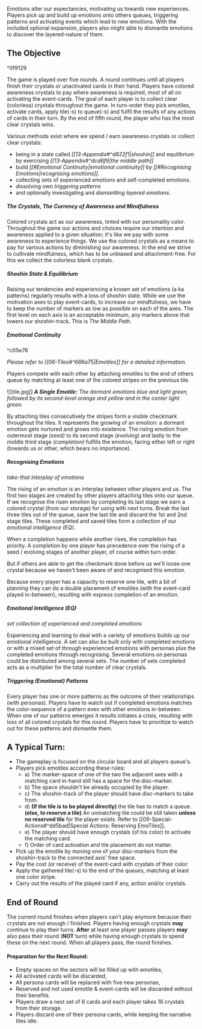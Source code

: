 Emotions alter our expectancies, motivating us towards new experiences. Players pick up and build up emotions onto others queues, triggering patterns and activating events which lead to new emotions. 
With the included optional expansion, players also might able to dismantle emotions to discover the layered-nature of them.
## The Objective
^0f9129

The game is played over five rounds. A round continues until all players finish their crystals or unactivated cards in their hand. Players have colored awareness crystals to pay where awareness is required, most of all on activating the event-cards. 
The goal of each player is to collect clear (colorless) crystals throughout the game. In turn-order they pick emotiles, activate cards, apply tile(-s) to queue(-s) and fulfil the results of any actions of cards in their turn. By the end of fifth round, the player who has the most clear crystals wins.

Various methods exist where we spend / earn awareness crystals or collect clear crystals:
- being in a state called *[[13-Appendix#^d822f1|shoshin]]* and equilibrium by exercising *[[13-Appendix#^dcd6f9|the middle path]]*
- build *[[#Emotional Continuity|emotional continuity]]* by *[[#Recognising Emotions|recognising emotions]]*.
- collecting sets of experienced emotions and self-completed emotions.
- dissolving own *triggering patterns*
- and optionally investigating and *dismantling layered emotions*.

##### The Crystals, The Currency of Awareness and Mindfulness

Colored crystals act as our awareness, tinted with our personality color. Throughout the game our actions and choices require our intention and awareness applied to a given situation; it's like we pay with some awareness to experience things. We use the colored crystals as a means to pay for various actions by diminishing our awareness. 
In the end we strive to cultivate mindfulness, which has to be unbiased and attachment-free. For this we collect the colorless blank crystals.
##### *Shoshin State & Equilibrium*

Raising our tendencies and experiencing a known set of emotions (a ka patterns) regularly results with a loss of shoshin state. While we use the motivation axes to play event-cards, to increase our mindfulness, we have to keep the number of markers as low as possible on each of the axes. The first level on each axis is an acceptable minimum, any markers above that lowers our shoshin-track. This is *The Middle Path*.
##### *Emotional Continuity*
^c05e76

*Please refer to [[06-Tiles#^666a75|Emotiles]] for a detailed information.*

Players compete with each other by attaching emotiles to the end of others queue by matching at least one of the colored stripes on the previous tile. 

![[tile.jpg]]
***A Single Emotile:** The dormant emotions blue and light green, followed by its second-level orange and yellow and in the center light green.*

By attaching tiles consecutively the stripes form a visible checkmark throughout the tiles. It represents the growing of an emotion: a dormant emotion gets nurtured and grows into existence. The rising emotion from outermost stage *(seed)* to its second stage *(evolving)* and lastly to the middle third stage *(completion)* fulfills the emotion, facing either left or right (towards us or other, which bears no importance).
##### Recognising Emotions
*take-that interplay of emotions*

The rising of an emotion is an interplay between other players and us. The first two stages are created by other players attaching tiles onto our queue. If we recognise the risen emotion by completing its last stage we earn a colored crystal (from our storage) for using with next turns. Break the last three tiles out of the queue, save the last tile and discard the 1st and 2nd stage tiles. These completed and saved tiles form a collection of our *emotional intelligence (EQ)*.

When a completion happens while another rises, the completion has priority. A completion by one player has precedence over the rising of a seed / evolving stages of another player, of course within turn order.

But if others are able to get the checkmark done before us we'll loose one crystal because we haven't been aware of and recognised this emotion.

Because every player has a capacity to reserve one tile, with a bit of planning they can do a double placement of emotiles (with the event-card played in-between), resulting with express completion of an emotion.
##### Emotional Intelligence (EQ)
*set collection of experienced and completed emotions*

Experiencing and learning to deal with a variety of emotions builds up our emotional intelligence. A set can also be built only with completed emotions or with a mixed set of  through experienced emotions with personas plus the completed emotions through recognising. Several emotions on personas could be distributed among several sets. The number of sets completed acts as a multiplier for the total number of clear crystals.
##### *Triggering (Emotional) Patterns*

Every player has one or more patterns as the outcome of their relationships (with personas). Players have to watch out if completed emotions matches the color-sequence of a pattern even with other emotions in-between. When one of our patterns emerges it results initiates a crisis, resulting with loss of all colored crystals for this round. Players have to prioritize to watch out for these patterns and dismantle them.
## A Typical Turn:

- The gameplay is focused on the circular board and all players queue's.
- Players pick emotiles according these rules:
	- a) The marker-space of one of the two the adjacent axes with a matching card in-hand still has a space for the disc-marker.
	- b) The space shouldn't be already occupied by the player.
	- c) The shoshin-track of the player should have disc-markers to take from.
	- d) **(If the tile is to be played directly)** the tile has to match a queue.
		**(else, to reserve a tile)** An unmatching tile could be still taken **unless no reserved tile** for the player exists. Refer to [[09-Special-Actions#^dd5bad|Special Actions: Reserving EmoTiles]].
	- e) The player should have enough crystals (of his color) to activate the matching card.
	- f) Order of card activation and tile placement do not matter.
- Pick up the emotile by moving one of your disc-markers from the shoshin-track to the connected axis' free space.
- Pay the cost (or receive) of the event-card with crystals of their color.
- Apply the gathered tile(-s) to the end of the *queue*s, matching at least one color stripe.
- Carry out the results of the played card if any, action and/or crystals. 
## End of Round

The current round finishes when players can't play anymore because their crystals are not enough / finished. Players having enough crystals **may** continue to play their turns. **After** at least one player passes players **may** also pass their round (**NOT** turn) while having enough crystals to spend these on the next round. When all players pass, the round finishes. 
#### Preparation for the Next Round:

- Empty spaces on the sectors will be filled up with emotiles,
- All activated cards will be discarded,
- All persona cards will be replaced with five new personas, 
- Reserved and not used emotile & event-cards will be discarded without their benefits.
- Players draw a next set of 6 cards and each player takes 16 crystals from their storage.
- Players discard one of their persona cards, while keeping the narrative tiles idle.